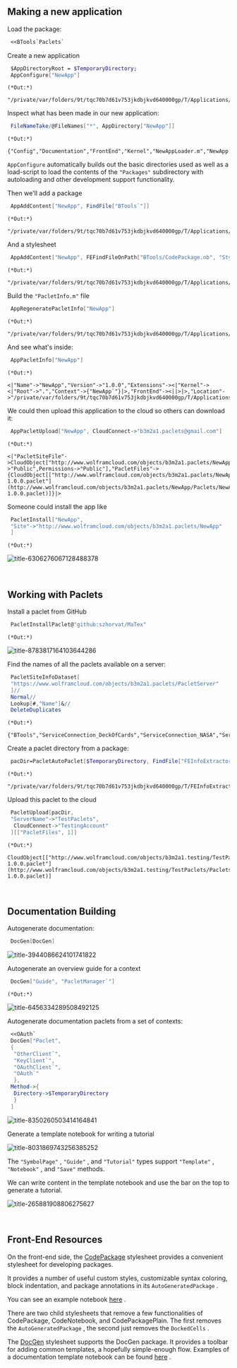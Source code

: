 <a id="making-a-new-application" style="width:0;height:0;margin:0;padding:0;">&zwnj;</a>

## Making a new application

Load the package:

```mathematica
 <<BTools`Paclets`
```

Create a new application

```mathematica
 $AppDirectoryRoot = $TemporaryDirectory; 
 AppConfigure["NewApp"]
```

	(*Out:*)
	
	"/private/var/folders/9t/tqc70b7d61v753jkdbjkvd640000gp/T/Applications/NewApp"

Inspect what has been made in our new application:

```mathematica
 FileNameTake/@FileNames["*", AppDirectory["NewApp"]]
```

	(*Out:*)
	
	{"Config","Documentation","FrontEnd","Kernel","NewAppLoader.m","NewApp.wl","Packages","Private","project","Resources"}

```AppConfigure```  automatically builds out the basic directories used as well as a load-script to load the contents of the  ```"Packages"```  subdirectory with autoloading and other development support functionality.

Then we'll add a package

```mathematica
 AppAddContent["NewApp", FindFile["BTools`"]]
```

	(*Out:*)
	
	"/private/var/folders/9t/tqc70b7d61v753jkdbjkvd640000gp/T/Applications/NewApp/Packages/init.m"

And a stylesheet

```mathematica
 AppAddContent["NewApp", FEFindFileOnPath["BTools/CodePackage.nb", "StyleSheet"]]
```

	(*Out:*)
	
	"/private/var/folders/9t/tqc70b7d61v753jkdbjkvd640000gp/T/Applications/NewApp/FrontEnd/StyleSheets/CodePackage.nb"

Build the  ```"PacletInfo.m"```  file

```mathematica
 AppRegeneratePacletInfo["NewApp"]
```

	(*Out:*)
	
	"/private/var/folders/9t/tqc70b7d61v753jkdbjkvd640000gp/T/Applications/NewApp/PacletInfo.m"

And see what's inside:

```mathematica
 AppPacletInfo["NewApp"]
```

	(*Out:*)
	
	<|"Name"->"NewApp","Version"->"1.0.0","Extensions"-><|"Kernel"-><|"Root"->".","Context"->{"NewApp`"}|>,"FrontEnd"-><||>|>,"Location"->"/private/var/folders/9t/tqc70b7d61v753jkdbjkvd640000gp/T/Applications/NewApp"|>

We could then upload this application to the cloud so others can download it:

```mathematica
 AppPacletUpload["NewApp", CloudConnect->"b3m2a1.paclets@gmail.com"]
```

	(*Out:*)
	
	<|"PacletSiteFile"->CloudObject["http://www.wolframcloud.com/objects/b3m2a1.paclets/NewApp/PacletSite.mz",Permissions->"Public",Permissions->"Public"],"PacletFiles"->{CloudObject[["http://www.wolframcloud.com/objects/b3m2a1.paclets/NewApp/Paclets/NewApp-1.0.0.paclet"](http://www.wolframcloud.com/objects/b3m2a1.paclets/NewApp/Paclets/NewApp-1.0.0.paclet)]}|>

Someone could install the app like

```mathematica
 PacletInstall["NewApp",
 "Site"->"http://www.wolframcloud.com/objects/b3m2a1.paclets/NewApp"
 ]
```

	(*Out:*)
	
![title-6306276067128488378](../../project/img/title-6306276067128488378.png)

<a id="working-with-paclets" style="width:0;height:0;margin:0;padding:0;">&zwnj;</a>

## Working with Paclets

Install a paclet from GitHub

```mathematica
 PacletInstallPaclet@"github:szhorvat/MaTex"
```

	(*Out:*)
	
![title-8783817164103644286](../../project/img/title-8783817164103644286.png)

Find the names of all the paclets available on a server:

```mathematica
 PacletSiteInfoDataset[
 "https://www.wolframcloud.com/objects/b3m2a1.paclets/PacletServer"
 ]//
 Normal//
 Lookup[#,"Name"]&//
 DeleteDuplicates
```

	(*Out:*)
	
	{"BTools","ServiceConnection_DeckOfCards","ServiceConnection_NASA","ServiceConnection_StackExchange","ChemTools","ServiceConnection_WolframCommunity","SiteBuilder","PyTools","ServiceConnection_GitHub","PacKit","DocGen","OldHelpBrowser","CustomServiceConnection","CuratedData","ServiceConnection_GoogleDrive","ServiceConnection_Qwant","AmhCode","ObjectFramework","ServiceConnection_Git","ServiceConnection_GitHubJobs"}

Create a paclet directory from a package:

```mathematica
 pacDir=PacletAutoPaclet[$TemporaryDirectory, FindFile["FEInfoExtractor`"]]
```

	(*Out:*)
	
	"/private/var/folders/9t/tqc70b7d61v753jkdbjkvd640000gp/T/FEInfoExtractor"

Upload this paclet to the cloud

```mathematica
 PacletUpload[pacDir,
 "ServerName"->"TestPaclets",
  CloudConnect->"TestingAccount"
 ][["PacletFiles", 1]]
```

	(*Out:*)
	
	CloudObject[["http://www.wolframcloud.com/objects/b3m2a1.testing/TestPaclets/Paclets/FEInfoExtractor-1.0.0.paclet"](http://www.wolframcloud.com/objects/b3m2a1.testing/TestPaclets/Paclets/FEInfoExtractor-1.0.0.paclet)]

<a id="documentation-building" style="width:0;height:0;margin:0;padding:0;">&zwnj;</a>

## Documentation Building

Autogenerate documentation:

```mathematica
 DocGen[DocGen]
```

![title-3944086624101741822](../../project/img/title-3944086624101741822.png)

Autogenerate an overview guide for a context

```mathematica
 DocGen["Guide", "PacletManager`"]
```

	(*Out:*)
	
![title-6456334289508492125](../../project/img/title-6456334289508492125.png)

Autogenerate documentation paclets from a set of contexts:

```mathematica
 <<OAuth` 
 DocGen["Paclet", 
 {
  "OtherClient`",
  "KeyClient`",
  "OAuthClient`",
  "OAuth`"
  },
 Method->{
  Directory->$TemporaryDirectory
  }
 ]
```

![title-8350260503414164841](../../project/img/title-8350260503414164841.png)

Generate a template notebook for writing a tutorial

![title-8031869743256385252](../../project/img/title-8031869743256385252.png)

The  ```"SymbolPage"``` ,  ```"Guide"``` , and  ```"Tutorial"```  types support  ```"Template"``` ,  ```"Notebook"``` , and  ```"Save"```  methods.

We can write content in the template notebook and use the bar on the top to generate a tutorial.

![title-265881908806275627](../../project/img/title-265881908806275627.png)

<a id="frontend-resources" style="width:0;height:0;margin:0;padding:0;">&zwnj;</a>

## Front-End Resources

On the front-end side, the  [CodePackage](FrontEnd/StyleSheets/BTools/CodePackage.nb)  stylesheet provides a convenient stylesheet for developing packages. 

It provides a number of useful custom styles, customizable syntax coloring, block indentation, and package annotations in its  ```AutoGeneratedPackage``` .

You can see an example notebook  [here](Notebook-CodePackage.nb) .

There are two child stylesheets that remove a few functionalities of CodePackage, CodeNotebook, and CodePackagePlain. The first removes the  ```AutoGeneratedPackage``` , the second just removes the  ```DockedCells``` .

The  [DocGen](FrontEnd/StyleSheets/BTools/DocGen.nb)  stylesheet supports the DocGen package. It provides a toolbar for adding common templates, a hopefully simple-enough flow. Examples of a documentation template notebook can be found  [here](Notebook-DocGen.nb) .
